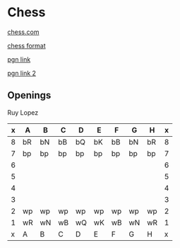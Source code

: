 
Chess
======

[chess.com](https://chess.com)

[chess format](https://onp4.com/@p4/~markdown)

[pgn link](https://www.npmjs.com/package/remarkable-pgn)

[pgn link 2](https://www.reddit.com/r/chess/comments/1s8j14/inline_pgn_viewer_faq/)

Openings
------

Ruy Lopez

| x |  A |  B |  C |  D |  E |  F |  G |  H | x |
|---|----|----|----|----|----|----|----|----|---|
| 8 | bR | bN | bB | bQ | bK | bB | bN | bR | 8 |
| 7 | bp | bp | bp | bp | bp | bp | bp | bp | 7 |
| 6 |    |    |    |    |    |    |    |    | 6 |
| 5 |    |    |    |    |    |    |    |    | 5 |
| 4 |    |    |    |    |    |    |    |    | 4 |
| 3 |    |    |    |    |    |    |    |    | 3 |
| 2 | wp | wp | wp | wp | wp | wp | wp | wp | 2 |
| 1 | wR | wN | wB | wQ | wK | wB | wN | wR | 1 |
| x |  A |  B |  C |  D |  E |  F |  G |  H | x |
